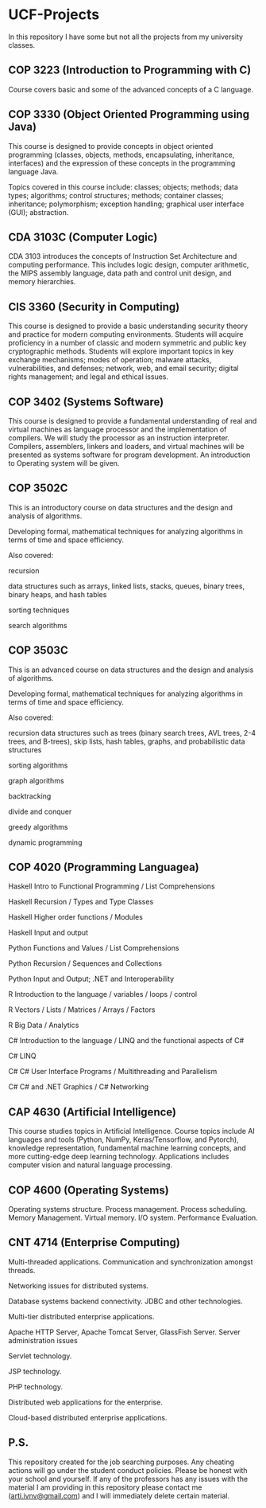 # UCF-Projects
In this repository I have some but not all the projects from my university classes.

## COP 3223 (Introduction to Programming with C)
Course covers basic and some of the advanced concepts of a C language.


## COP 3330 (Object Oriented Programming using Java)
This course is designed to provide concepts in object oriented programming (classes, objects, methods, encapsulating, inheritance, interfaces) and the expression of these concepts in the programming language Java.  

Topics covered in this course include: classes; objects; methods; data types; algorithms; control structures; methods; container classes; inheritance; polymorphism; exception handling; graphical user interface (GUI); abstraction.  

## CDA 3103C (Computer Logic)
CDA 3103 introduces the concepts of Instruction Set Architecture and computing performance. This includes logic design, computer arithmetic, the MIPS assembly language, data path and control unit design, and memory hierarchies.

## CIS 3360 (Security in Computing)
This course is designed to provide a basic understanding security theory and practice for modern computing environments. Students will acquire proficiency in a number of classic and modern symmetric and public key cryptographic methods. Students will explore important topics in key exchange mechanisms; modes of operation; malware attacks, vulnerabilities, and defenses; network, web, and email security; digital rights management; and legal and ethical issues.

## COP 3402 (Systems Software)
This course is designed to provide a fundamental  understanding of real and virtual machines as language processor and the implementation of compilers. We will study the processor as an instruction interpreter. Compilers, assemblers,  linkers and loaders, and virtual machines will be presented as systems software  for program development. An introduction to Operating system will be given.

## COP 3502C
This is an introductory course on data structures and the design and analysis of algorithms.

Developing formal, mathematical techniques for analyzing algorithms in terms of time and space efficiency.

Also covered:

recursion

data structures such as arrays, linked lists, stacks, queues, binary trees, binary heaps, and hash tables

sorting techniques

search algorithms

## COP 3503C
This is an advanced course on data structures and the design and analysis of algorithms.

Developing formal, mathematical techniques for analyzing algorithms in terms of time and space efficiency.

Also covered:

recursion
data structures such as trees (binary search trees, AVL trees, 2-4 trees, and B-trees), skip lists, hash tables, graphs, and probabilistic data structures

sorting algorithms

graph algorithms

backtracking

divide and conquer

greedy algorithms

dynamic programming


## COP 4020 (Programming Languagea)
Haskell   Intro to Functional Programming / List Comprehensions

Haskell   Recursion / Types and Type Classes

Haskell   Higher order functions / Modules

Haskell   Input and output

Python    Functions and Values / List Comprehensions

Python    Recursion / Sequences and Collections

Python    Input and Output; .NET and Interoperability

R         Introduction to the language / variables / loops / control

R         Vectors / Lists / Matrices / Arrays / Factors

R         Big Data / Analytics

C#        Introduction to the language / LINQ and the functional aspects of C#

C#        LINQ

C#        C# User Interface Programs / Multithreading and Parallelism

C#        C# and .NET Graphics  / C# Networking

## CAP 4630 (Artificial Intelligence)
This course studies topics in Artificial Intelligence. Course topics include AI languages and tools (Python, NumPy, Keras/Tensorflow, and Pytorch), knowledge  representation, fundamental machine learning concepts, and more cutting-edge deep learning technology. Applications includes computer vision and natural language processing.  

## COP 4600 (Operating Systems)
Operating systems structure. Process management. Process scheduling.
Memory Management. Virtual memory. I/O system. Performance Evaluation.

## CNT 4714 (Enterprise Computing)
Multi-threaded applications. Communication and synchronization amongst threads.

Networking issues for distributed systems.

Database systems backend connectivity. JDBC and other technologies.

Multi-tier distributed enterprise applications.

Apache HTTP Server, Apache Tomcat Server, GlassFish Server. Server administration issues

Servlet technology.

JSP technology.

PHP technology.

Distributed web applications for the enterprise.

Cloud-based distributed enterprise applications.


## P.S.
This repository created for the job searching purposes. Any cheating actions will go under the student conduct policies. Please be honest with your school and yourself. If any of the professors has any issues with the material I am providing in this repository please contact me (arti.ivnv@gmail.com) and I will immediately delete certain material. 
